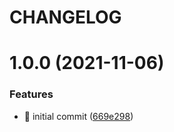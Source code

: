 # CHANGELOG

# 1.0.0 (2021-11-06)


### Features

* :tada: initial commit ([669e298](https://github.com/thierrymichel/esbuild-plugin-unprefix-core-modules/commit/669e2980bfc1e11e09eb2c07d8de071e02cd913f))
